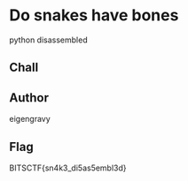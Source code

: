 # Do snakes have bones

python disassembled

## Chall

## Author

eigengravy

## Flag

BITSCTF{sn4k3_di5as5embl3d}
